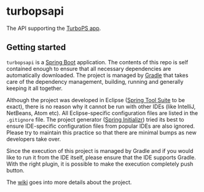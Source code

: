 # turbopsapi
The API supporting the [TurboPS app](https://github.com/boundlessgeo/TurboPS).

## Getting started
`turbopsapi` is a [Spring Boot](https://projects.spring.io/spring-boot/) application. The contents of this repo is self contained enough to ensure that all necessary dependencies are automatically downloaded. The project is managed by [Gradle](https://gradle.org/) that takes care of the dependency management, building, running and generally keeping it all together.

Although the project was developed in Eclipse ([Spring Tool Suite](https://spring.io/tools) to be exact), there is no reason why it cannot be run with other IDEs (like IntelliJ, NetBeans, Atom etc). All Eclipse-specific configuration files are listed in the `.gitignore` file. The project generator ([Spring Initializr](https://start.spring.io/)) tried its best to ensure IDE-specific configuration files from popular IDEs are also ignored. Please try to maintain this practice so that there are minimal bumps as new developers take over.

Since the execution of this project is managed by Gradle and if you would like to run it from the IDE itself, please ensure that the IDE supports Gradle. With the right plugin, it is possible to make the execution completely push button.

The [wiki](https://github.com/boundlessgeo/turbopsapi/wiki) goes into more details about the project.
